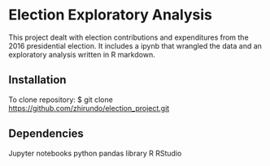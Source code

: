 # Election Exploratory Analysis
This project dealt with election contributions and expenditures from the 2016 presidential election. It includes a ipynb that wrangled the data and an exploratory analysis written in R markdown.

## Installation
To clone repository: 
$ git clone https://github.com/zhirundo/election_project.git

## Dependencies
Jupyter notebooks
python
pandas library
R
RStudio
